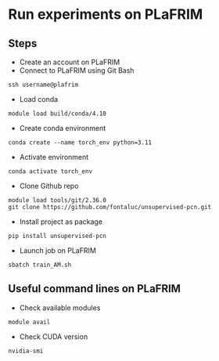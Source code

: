 # Run experiments on PLaFRIM

## Steps 
* Create an account on PLaFRIM
* Connect to PLaFRIM using Git Bash
```
ssh username@plafrim
```
* Load conda
```
module load build/conda/4.10
```
* Create conda environment
```
conda create --name torch_env python=3.11
```
* Activate environment
```
conda activate torch_env
```
* Clone Github repo
```
module load tools/git/2.36.0
git clone https://github.com/fontaluc/unsupervised-pcn.git
```
* Install project as package
```
pip install unsupervised-pcn
```
* Launch job on PLaFRIM
```
sbatch train_AM.sh
```

## Useful command lines on PLaFRIM
* Check available modules
```
module avail
```
* Check CUDA version
```
nvidia-smi
```